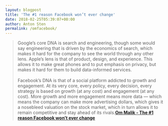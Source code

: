 ```yaml
---
layout: blogpost
title: 'The #1 reason Facebook won’t ever change'
date: 2018-02-25T05:39:07+00:00
author: Anton Sten
permalink: /omfacebook/
---
```


>Google’s core DNA is search and engineering, though some would say engineering that is driven by the economics of search, which makes it hard for the company to see the world through any other lens. Apple’s lens is that of product, design, and experience. This allows it to make great phones and to put emphasis on privacy, but makes it hard for them to build data-informed services.<br><br>Facebook’s DNA is that of a social platform addicted to growth and engagement. At its very core, every policy, every decision, every strategy is based on growth (at any cost) and engagement (at any cost). More growth and more engagement means more data — which means the company can make more advertising dollars, which gives it a nosebleed valuation on the stock market, which in turn allows it to remain competitive and stay ahead of its rivals.**[Om Malik - The #1 reason Facebook won’t ever change](https://om.co/2018/02/20/the-1-reason-facebook-wont-ever-change/)**
